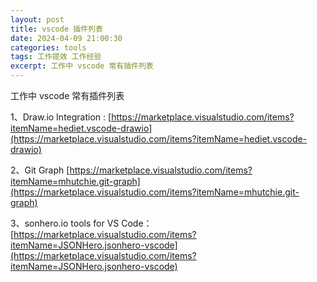 ```yaml
---
layout: post
title: vscode 插件列表
date: 2024-04-09 21:00:30
categories: tools 
tags: 工作提效 工作经验
excerpt: 工作中 vscode 常有插件列表
---
```


工作中 vscode 常有插件列表

1、Draw.io Integration : [https://marketplace.visualstudio.com/items?itemName=hediet.vscode-drawio](https://marketplace.visualstudio.com/items?itemName=hediet.vscode-drawio)

2、Git Graph [https://marketplace.visualstudio.com/items?itemName=mhutchie.git-graph](https://marketplace.visualstudio.com/items?itemName=mhutchie.git-graph) 

3、sonhero.io tools for VS Code： [https://marketplace.visualstudio.com/items?itemName=JSONHero.jsonhero-vscode](https://marketplace.visualstudio.com/items?itemName=JSONHero.jsonhero-vscode) 